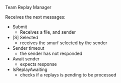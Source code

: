 Team Replay Manager

Receives the next messages:

- Submit
    - Receives a file, and sender
- [S] Selected
    - receives the smurf selected by the sender
- Sender timeout
    - the sender has not responded
- Await sender
    - expects response
- IsReplayAwaiting
    - checks if a replays is pending to be processed 


